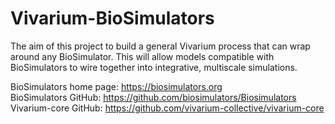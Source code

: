 # Vivarium-BioSimulators

The aim of this project to build a general Vivarium process that can wrap around any BioSimulator.
This will allow models compatible with BioSimulators to wire together into integrative, multiscale
simulations.

BioSimulators home page: https://biosimulators.org \
BioSimulators GitHub: https://github.com/biosimulators/Biosimulators \
Vivarium-core GitHub: https://github.com/vivarium-collective/vivarium-core

